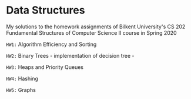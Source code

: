 # Data Structures

My solutions to the homework assignments of Bilkent University's CS 202 Fundamental Structures of Computer Science II course in Spring 2020

`HW1:` Algorithm Efficiency and Sorting

`HW2:` Binary Trees - implementation of decision tree - 

`HW3:` Heaps and Priority Queues

`HW4:` Hashing

`HW5:` Graphs
 
